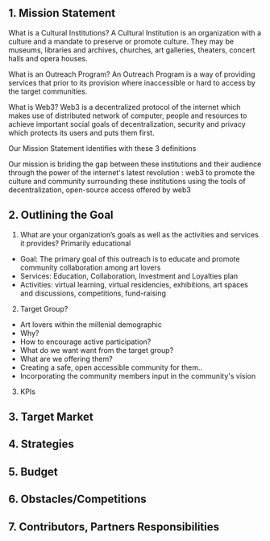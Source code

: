 ## 1. Mission Statement 
What is a Cultural Institutions? A Cultural Institution is an organization with a culture and a mandate to preserve or promote culture. They may be museums, libraries and archives, churches, art galleries, theaters, concert halls and opera houses. 

What is an Outreach Program? An Outreach Program is a way of providing services that prior to its provision where inaccessible or hard to access by the target communities. 

What is Web3? Web3 is a decentralized protocol of the internet which makes use of distributed network of computer, people and resources to achieve important social goals of decentralization, security and privacy which protects its users and puts them first.

Our Mission Statement identifies with these 3 definitions

Our mission is 
briding the gap between these institutions and their audience through the power of the internet's latest revolution : web3
to promote the culture and community surrounding these institutions using the tools of decentralization, open-source access offered by web3 

## 2. Outlining the Goal
1. What are your organization’s goals as well as the activities and services it provides? Primarily educational
  - Goal: The primary goal of this outreach is to educate and promote community collaboration among art lovers
  - Services: Education, Collaboration, Investment and Loyalties plan
  - Activities: virtual learning, virtual residencies, exhibitions, art spaces and discussions, competitions, fund-raising
  
2. Target Group?
  - Art lovers within the millenial demographic
  - Why? 
  - How to encourage active participation?
  - What do we want want from the target group?
  - What are we offering them?
  - Creating a safe, open accessible community for them..
  - Incorporating the community members input in the community's vision

3.  KPIs


## 3. Target Market
## 4. Strategies
## 5. Budget
## 6. Obstacles/Competitions
## 7. Contributors, Partners Responsibilities
